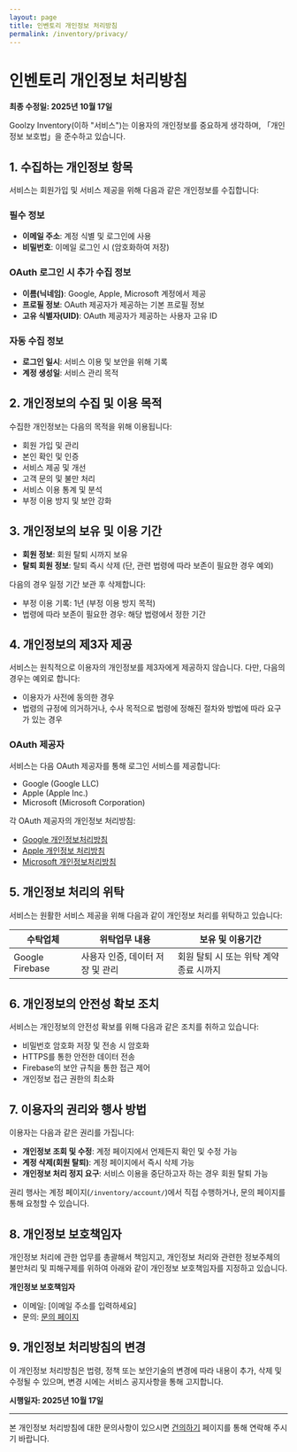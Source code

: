 ```yaml
---
layout: page
title: 인벤토리 개인정보 처리방침
permalink: /inventory/privacy/
---
```


# 인벤토리 개인정보 처리방침

**최종 수정일: 2025년 10월 17일**

Goolzy Inventory(이하 "서비스")는 이용자의 개인정보를 중요하게 생각하며, 「개인정보 보호법」을 준수하고 있습니다.

## 1. 수집하는 개인정보 항목

서비스는 회원가입 및 서비스 제공을 위해 다음과 같은 개인정보를 수집합니다:

### 필수 정보
- **이메일 주소**: 계정 식별 및 로그인에 사용
- **비밀번호**: 이메일 로그인 시 (암호화하여 저장)

### OAuth 로그인 시 추가 수집 정보
- **이름(닉네임)**: Google, Apple, Microsoft 계정에서 제공
- **프로필 정보**: OAuth 제공자가 제공하는 기본 프로필 정보
- **고유 식별자(UID)**: OAuth 제공자가 제공하는 사용자 고유 ID

### 자동 수집 정보
- **로그인 일시**: 서비스 이용 및 보안을 위해 기록
- **계정 생성일**: 서비스 관리 목적

## 2. 개인정보의 수집 및 이용 목적

수집한 개인정보는 다음의 목적을 위해 이용됩니다:

- 회원 가입 및 관리
- 본인 확인 및 인증
- 서비스 제공 및 개선
- 고객 문의 및 불만 처리
- 서비스 이용 통계 및 분석
- 부정 이용 방지 및 보안 강화

## 3. 개인정보의 보유 및 이용 기간

- **회원 정보**: 회원 탈퇴 시까지 보유
- **탈퇴 회원 정보**: 탈퇴 즉시 삭제 (단, 관련 법령에 따라 보존이 필요한 경우 예외)

다음의 경우 일정 기간 보관 후 삭제합니다:
- 부정 이용 기록: 1년 (부정 이용 방지 목적)
- 법령에 따라 보존이 필요한 경우: 해당 법령에서 정한 기간

## 4. 개인정보의 제3자 제공

서비스는 원칙적으로 이용자의 개인정보를 제3자에게 제공하지 않습니다. 다만, 다음의 경우는 예외로 합니다:

- 이용자가 사전에 동의한 경우
- 법령의 규정에 의거하거나, 수사 목적으로 법령에 정해진 절차와 방법에 따라 요구가 있는 경우

### OAuth 제공자
서비스는 다음 OAuth 제공자를 통해 로그인 서비스를 제공합니다:
- Google (Google LLC)
- Apple (Apple Inc.)
- Microsoft (Microsoft Corporation)

각 OAuth 제공자의 개인정보 처리방침:
- [Google 개인정보처리방침](https://policies.google.com/privacy)
- [Apple 개인정보 처리방침](https://www.apple.com/legal/privacy/)
- [Microsoft 개인정보처리방침](https://privacy.microsoft.com/)

## 5. 개인정보 처리의 위탁

서비스는 원활한 서비스 제공을 위해 다음과 같이 개인정보 처리를 위탁하고 있습니다:

| 수탁업체 | 위탁업무 내용 | 보유 및 이용기간 |
|---------|-------------|----------------|
| Google Firebase | 사용자 인증, 데이터 저장 및 관리 | 회원 탈퇴 시 또는 위탁 계약 종료 시까지 |

## 6. 개인정보의 안전성 확보 조치

서비스는 개인정보의 안전성 확보를 위해 다음과 같은 조치를 취하고 있습니다:

- 비밀번호 암호화 저장 및 전송 시 암호화
- HTTPS를 통한 안전한 데이터 전송
- Firebase의 보안 규칙을 통한 접근 제어
- 개인정보 접근 권한의 최소화

## 7. 이용자의 권리와 행사 방법

이용자는 다음과 같은 권리를 가집니다:

- **개인정보 조회 및 수정**: 계정 페이지에서 언제든지 확인 및 수정 가능
- **계정 삭제(회원 탈퇴)**: 계정 페이지에서 즉시 삭제 가능
- **개인정보 처리 정지 요구**: 서비스 이용을 중단하고자 하는 경우 회원 탈퇴 가능

권리 행사는 계정 페이지(`/inventory/account/`)에서 직접 수행하거나, 문의 페이지를 통해 요청할 수 있습니다.

## 8. 개인정보 보호책임자

개인정보 처리에 관한 업무를 총괄해서 책임지고, 개인정보 처리와 관련한 정보주체의 불만처리 및 피해구제를 위하여 아래와 같이 개인정보 보호책임자를 지정하고 있습니다.

**개인정보 보호책임자**
- 이메일: [이메일 주소를 입력하세요]
- 문의: [문의 페이지](/inventory/suggest/)

## 9. 개인정보 처리방침의 변경

이 개인정보 처리방침은 법령, 정책 또는 보안기술의 변경에 따라 내용이 추가, 삭제 및 수정될 수 있으며, 변경 시에는 서비스 공지사항을 통해 고지합니다.

**시행일자: 2025년 10월 17일**

---

본 개인정보 처리방침에 대한 문의사항이 있으시면 [건의하기](/inventory/suggest/) 페이지를 통해 연락해 주시기 바랍니다.
